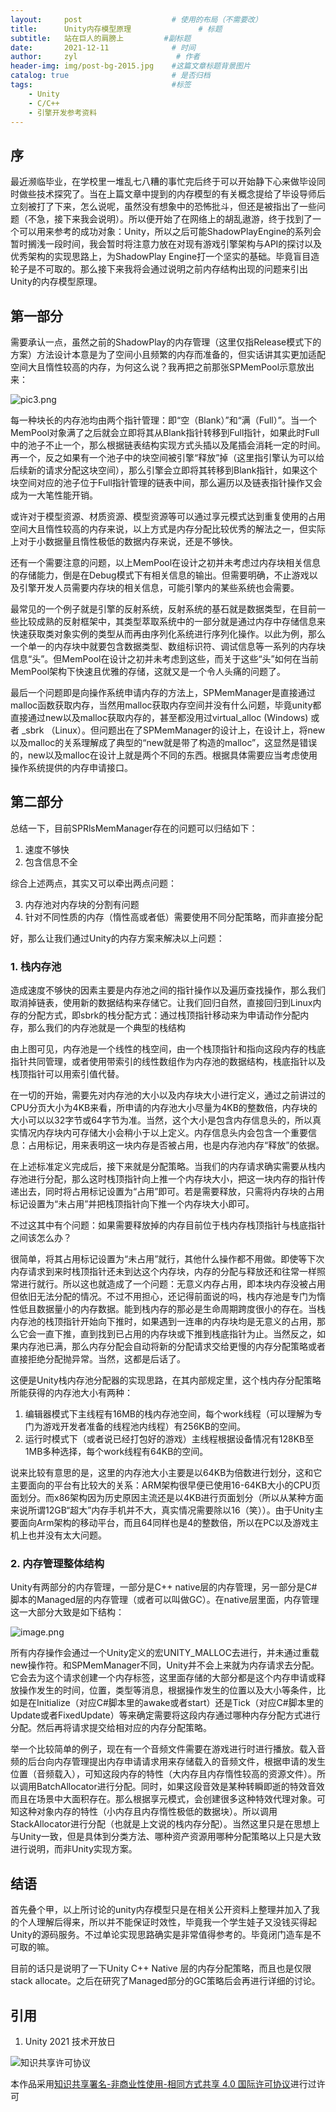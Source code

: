 ```yaml
---
layout:     post                    # 使用的布局（不需要改）
title:      Unity内存模型原理               # 标题 
subtitle:   站在巨人的肩膀上         #副标题
date:       2021-12-11              # 时间
author:     zyl                      # 作者
header-img: img/post-bg-2015.jpg    #这篇文章标题背景图片
catalog: true                       # 是否归档
tags:                               #标签
    - Unity
    - C/C++
    - 引擎开发参考资料
---
```


## 序
最近濒临毕业，在学校里一堆乱七八糟的事忙完后终于可以开始静下心来做毕设同时做些技术探究了。当在上篇文章中提到的内存模型的有关概念提给了毕设导师后立刻被打了下来，怎么说呢，虽然没有想象中的恐怖批斗，但还是被指出了一些问题（不急，接下来我会说明）。所以便开始了在网络上的胡乱遨游，终于找到了一个可以用来参考的成功对象：Unity，所以之后可能ShadowPlayEngine的系列会暂时搁浅一段时间，我会暂时将注意力放在对现有游戏引擎架构与API的探讨以及优秀架构的实现思路上，为ShadowPlay Engine打一个坚实的基础。毕竟盲目造轮子是不可取的。那么接下来我将会通过说明之前内存结构出现的问题来引出Unity的内存模型原理。

## 第一部分 
需要承认一点，虽然之前的ShadowPlay的内存管理（这里仅指Release模式下的方案）方法设计本意是为了空间小且频繁的内存而准备的，但实话讲其实更加适配空间大且惰性较高的内存，为何这么说？我再把之前那张SPMemPool示意放出来：

![pic3.png](https://s2.loli.net/2022/01/30/ZxaSOr25IhqBfpc.png)

每一种块长的内存池均由两个指针管理：即“空（Blank）”和“满（Full）”。当一个MemPool对象满了之后就会立即将其从Blank指针转移到Full指针，如果此时Full中的池子不止一个，那么根据链表结构实现方式头插以及尾插会消耗一定的时间。再一个，反之如果有一个池子中的块空间被引擎“释放”掉（这里指引擎认为可以给后续新的请求分配这块空间），那么引擎会立即将其转移到Blank指针，如果这个块空间对应的池子位于Full指针管理的链表中间，那么遍历以及链表指针操作又会成为一大笔性能开销。

或许对于模型资源、材质资源、模型资源等可以通过享元模式达到重复使用的占用空间大且惰性较高的内存来说，以上方式是内存分配比较优秀的解法之一，但实际上对于小数据量且惰性极低的数据内存来说，还是不够快。

还有一个需要注意的问题，以上MemPool在设计之初并未考虑过内存块相关信息的存储能力，倒是在Debug模式下有相关信息的输出。但需要明确，不止游戏以及引擎开发人员需要内存块的相关信息，可能引擎内的某些系统也会需要。

最常见的一个例子就是引擎的反射系统，反射系统的基石就是数据类型，在目前一些比较成熟的反射框架中，其类型萃取系统中的一部分就是通过内存中存储信息来快速获取类对象实例的类型从而再由序列化系统进行序列化操作。以此为例，那么一个单一的内存块中就要包含数据类型、数组标识符、调试信息等一系列的内存块信息“头”。但MemPool在设计之初并未考虑到这些，而关于这些“头”如何在当前MemPool架构下快速且优雅的存储，这就又是一个令人头痛的问题了。

最后一个问题即是向操作系统申请内存的方法上，SPMemManager是直接通过malloc函数获取内存，当然用malloc获取内存空间并没有什么问题，毕竟unity都直接通过new以及malloc获取内存的，甚至都没用过virtual_alloc (Windows) 或者 _sbrk （Linux）。但问题出在了SPMemManager的设计上，在设计上，将new以及malloc的关系理解成了典型的“new就是带了构造的malloc”，这显然是错误的，new以及malloc在设计上就是两个不同的东西。根据具体需要应当考虑使用操作系统提供的内存申请接口。

## 第二部分
总结一下，目前SPRlsMemManager存在的问题可以归结如下：

1. 速度不够快
2. 包含信息不全

综合上述两点，其实又可以牵出两点问题：

3. 内存池对内存块的分割有问题
4. 针对不同性质的内存（惰性高或者低）需要使用不同分配策略，而非直接分配

好，那么让我们通过Unity的内存方案来解决以上问题：

### 1. 栈内存池

造成速度不够快的因素主要是内存池之间的指针操作以及遍历查找操作，那么我们取消掉链表，使用新的数据结构来存储它。让我们回归自然，直接回归到Linux内存的分配方式，即sbrk的栈分配方式：通过栈顶指针移动来为申请动作分配内存，那么我们的内存池就是一个典型的栈结构

由上图可见，内存池是一个线性的栈空间，由一个栈顶指针和指向这段内存的栈底指针共同管理，或者使用带索引的线性数组作为内存池的数据结构，栈底指针以及栈顶指针可以用索引值代替。

在一切的开始，需要先对内存池的大小以及内存块大小进行定义，通过之前讲过的CPU分页大小为4KB来看，所申请的内存池大小尽量为4KB的整数倍，内存块的大小可以以32字节或64字节为准。当然，这个大小是包含内存信息头的，所以真实情况内存块内可存储大小会稍小于以上定义。内存信息头内会包含一个重要信息：占用标记，用来表明这一块内存是否被占用，也是内存池内存“释放”的依据。

在上述标准定义完成后，接下来就是分配策略。当我们的内存请求确实需要从栈内存池进行分配，那么这时栈顶指针向上推一个内存块大小，把这一块内存的指针传递出去，同时将占用标记设置为“占用”即可。若是需要释放，只需将内存块的占用标记设置为“未占用”并把栈顶指针向下推一个内存块大小即可。

不过这其中有个问题：如果需要释放掉的内存目前位于栈内存栈顶指针与栈底指针之间该怎么办？

很简单，将其占用标记设置为“未占用”就行，其他什么操作都不用做。即使等下次内存请求到来时栈顶指针还未到达这个内存块，内存的分配与释放还和往常一样照常进行就行。所以这也就造成了一个问题：无意义内存占用，即本块内存没被占用但依旧无法分配的情况。不过不用担心，还记得前面说的吗，栈内存池是专门为惰性低且数据量小的内存数据。能到栈内存的那必是生命周期跨度很小的存在。当栈内存池的栈顶指针开始向下推时，如果遇到一连串的内存块均是无意义的占用，那么它会一直下推，直到找到已占用的内存块或下推到栈底指针为止。当然反之，如果内存池已满，那么内存分配会自动将新的分配请求交给更慢的内存分配策略或者直接拒绝分配抛异常。当然，这都是后话了。

这便是Unity栈内存池分配器的实现思路，在其内部规定里，这个栈内存分配策略所能获得的内存池大小有两种：

1. 编辑器模式下主线程有16MB的栈内存池空间，每个work线程（可以理解为专门为游戏开发者准备的线程池内线程）有256KB的空间。
2. 运行时模式下（或者说已经打包好的游戏）主线程根据设备情况有128KB至1MB多种选择，每个work线程有64KB的空间。

说来比较有意思的是，这里的内存池大小主要是以64KB为倍数进行划分，这和它主要面向的平台有比较大的关系：ARM架构很早便已使用16-64KB大小的CPU页面划分。而x86架构因为历史原因主流还是以4KB进行页面划分（所以从某种方面来说所谓12GB“超大”内存手机并不大，真实情况需要除以16（笑））。由于Unity主要面向Arm架构的移动平台，而且64同样也是4的整数倍，所以在PC以及游戏主机上也并没有太大问题。

### 2. 内存管理整体结构

Unity有两部分的内存管理，一部分是C++ native层的内存管理，另一部分是C#脚本的Managed层的内存管理（或者可以叫做GC）。在native层里面，内存管理这一大部分大致是如下结构：

![image.png](https://s2.loli.net/2024/09/18/a87Snq93GP1relI.png)

所有内存操作会通过一个Unity定义的宏UNITY_MALLOC去进行，并未通过重载new操作符。和SPMemManager不同，Unity并不会上来就为内存请求去分配。它会去为这个请求创建一个内存标签，这里面存储的大部分都是这个内存申请或释放操作发生的时间，位置，类型等消息，根据操作发生的位置以及大小等条件，比如是在Initialize（对应C#脚本里的awake或者start）还是Tick（对应C#脚本里的Update或者FixedUpdate）等来确定需要将这段内存通过哪种内存分配方式进行分配。然后再将请求提交给相对应的内存分配策略。

举一个比较简单的例子，现在有一个音频文件需要在游戏进行时进行播放。载入音频的后台向内存管理提出内存申请请求用来存储载入的音频文件，根据申请的发生位置（音频载入），可知这段内存的特性（大内存且内存惰性较高的资源文件）。所以调用BatchAllocator进行分配。同时，如果这段音效是某种转瞬即逝的特效音效而且在场景中大面积存在。那么根据享元模式，会创建很多这种特效代理对象。可知这种对象内存的特性（小内存且内存惰性极低的数据块）。所以调用StackAllocator进行分配（也就是上文说的栈内存分配）。当然这里只是在思想上与Unity一致，但是具体到分类方法、哪种资产资源用哪种分配策略以上只是大致进行说明，而非Unity实现方案。

## 结语
首先叠个甲，以上所讨论的unity内存模型只是在相关公开资料上整理并加入了我的个人理解后得来，所以并不能保证时效性，毕竟我一个学生娃子又没钱买得起Unity的源码服务。不过单论实现思路确实是非常值得参考的。毕竟闭门造车是不可取的嘛。

目前的话只是说明了一下Unity C++ Native 层的内存分配策略，而且也是仅限stack allocate。之后在研究了Managed部分的GC策略后会再进行详细的讨论。

## 引用
1. Unity 2021 技术开放日


![知识共享许可协议](https://i.loli.net/2021/05/21/FDg2VLNJhyT7ZAE.png)

本作品采用[知识共享署名-非商业性使用-相同方式共享 4.0 国际许可协议](http://creativecommons.org/licenses/by-nc-sa/4.0/)进行过许可